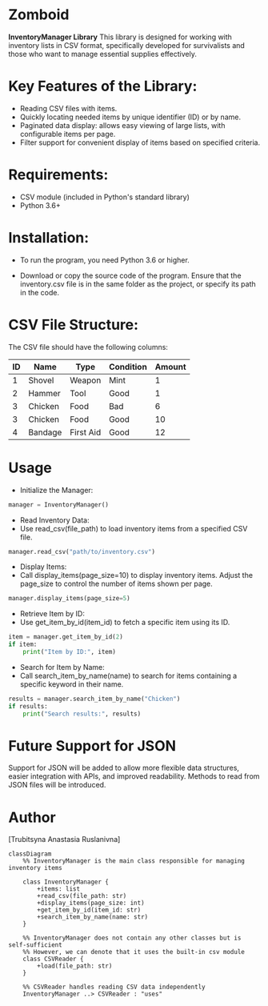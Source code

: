 # Zomboid
**InventoryManager Library**
This library is designed for working with inventory lists in CSV format, specifically developed for survivalists and those who want to manage essential supplies effectively.

# Key Features of the Library:
- Reading CSV files with items.
- Quickly locating needed items by unique identifier (ID) or by name.
- Paginated data display: allows easy viewing of large lists, with configurable items per page.
- Filter support for convenient display of items based on specified criteria.

# Requirements:
- CSV module (included in Python's standard library)
- Python 3.6+

# Installation:
- To run the program, you need Python 3.6 or higher.

- Download or copy the source code of the program. Ensure that the inventory.csv file is in the same folder as the project, or specify its path in the code.

# CSV File Structure:
The CSV file should have the following columns:

| ID | Name    | Type       | Condition | Amount |
|----|---------|------------|-----------|--------|
| 1  | Shovel  | Weapon     | Mint      | 1      |
| 2  | Hammer  | Tool       | Good      | 1      |
| 3  | Chicken | Food       | Bad       | 6      |
| 3  | Chicken | Food       | Good      | 10     |
| 4  | Bandage | First Aid  | Good      | 12     |

# Usage
- Initialize the Manager:
```python
manager = InventoryManager()
```
- Read Inventory Data:
- Use read_csv(file_path) to load inventory items from a specified CSV file.
```python
manager.read_csv("path/to/inventory.csv")
```
- Display Items:
- Call display_items(page_size=10) to display inventory items. Adjust the page_size to control the number of items shown per page.
```python
manager.display_items(page_size=5)
```
- Retrieve Item by ID:
- Use get_item_by_id(item_id) to fetch a specific item using its ID.
```python
item = manager.get_item_by_id(2)
if item:
    print("Item by ID:", item)
```
- Search for Item by Name:
- Call search_item_by_name(name) to search for items containing a specific keyword in their name.
```python
results = manager.search_item_by_name("Chicken")
if results:
    print("Search results:", results)
```
# Future Support for JSON
Support for JSON will be added to allow more flexible data structures, easier integration with APIs, and improved readability. Methods to read from JSON files will be introduced.

# Author
[Trubitsyna Anastasia Ruslanivna]

```mermaid
classDiagram
    %% InventoryManager is the main class responsible for managing inventory items

    class InventoryManager {
        +items: list
        +read_csv(file_path: str)
        +display_items(page_size: int)
        +get_item_by_id(item_id: str)
        +search_item_by_name(name: str)
    }

    %% InventoryManager does not contain any other classes but is self-sufficient
    %% However, we can denote that it uses the built-in csv module
    class CSVReader {
        +load(file_path: str)
    }

    %% CSVReader handles reading CSV data independently
    InventoryManager ..> CSVReader : "uses"
